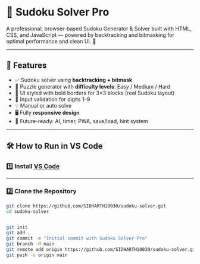 # 🧩 Sudoku Solver Pro

A professional, browser-based Sudoku Generator & Solver built with HTML, CSS, and JavaScript — powered by backtracking and bitmasking for optimal performance and clean UI. 🔢

---

## 🚀 Features

- ✅ Sudoku solver using **backtracking + bitmask**
- 🎲 Puzzle generator with **difficulty levels**: Easy / Medium / Hard
- 📐 UI styled with bold borders for 3×3 blocks (real Sudoku layout)
- 🧠 Input validation for digits 1–9
- 💡 Manual or auto solve
- 🖥️ Fully **responsive design**
- 🧩 Future-ready: AI, timer, PWA, save/load, hint system

---

## 🛠️ How to Run in VS Code

### 1️⃣ Install [VS Code](https://code.visualstudio.com/)

---

### 2️⃣ Clone the Repository

```bash
git clone https://github.com/SIDHARTH10030/sudoku-solver.git
cd sudoku-solver


git init
git add .
git commit -m "Initial commit with Sudoku Solver Pro"
git branch -M main
git remote add origin https://github.com/SIDHARTH10030/sudoku-solver.git
git push -u origin main
